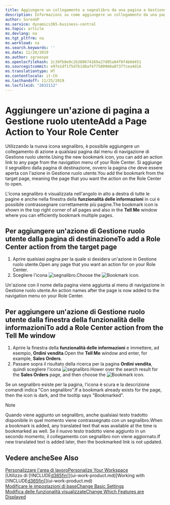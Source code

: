 ```yaml
---
title: Aggiungere un collegamento a segnalibro da una pagina a Gestione ruolo utente | Microsoft Docs
description: Informazioni su come aggiungere un collegamento da una pagina a Gestione ruolo utente.
author: SorenGP
ms.service: dynamics365-business-central
ms.topic: article
ms.devlang: na
ms.tgt_pltfrm: na
ms.workload: na
ms.search.keywords: ''
ms.date: 11/20/2019
ms.author: sgroespe
ms.openlocfilehash: 2c39fb8e9c2b380674169a27d05a04f0f4b0d451
ms.sourcegitcommit: e97e1df1f5d7b1d8af477580960a8737fcea4d16
ms.translationtype: HT
ms.contentlocale: it-CH
ms.lasthandoff: 11/25/2019
ms.locfileid: "2832112"
---
```

# <a name="add-a-page-action-to-your-role-center"></a><span data-ttu-id="03b2b-103">Aggiungere un'azione di pagina a Gestione ruolo utente</span><span class="sxs-lookup"><span data-stu-id="03b2b-103">Add a Page Action to Your Role Center</span></span>
<span data-ttu-id="03b2b-104">Utilizzando la nuova icona segnalibro, è possibile aggiungere un collegamento di azione a qualsiasi pagina dal menu di navigazione di Gestione ruolo utente.</span><span class="sxs-lookup"><span data-stu-id="03b2b-104">Using the new bookmark icon, you can add an action link to any page from the navigation menu of your Role Center.</span></span> <span data-ttu-id="03b2b-105">Si aggiunge il segnalibro dalla pagina di destinazione, ovvero la pagina che deve essere aperta con l'azione in Gestione ruolo utente.</span><span class="sxs-lookup"><span data-stu-id="03b2b-105">You add the bookmark from the target page, meaning the page that you want the action on the Role Center to open.</span></span>

<span data-ttu-id="03b2b-106">L'icona segnalibro è visualizzata nell'angolo in alto a destra di tutte le pagine e anche nella finestra della **funzionalità delle informazioni** in cui è possibile contrassegnare correttamente più pagine.</span><span class="sxs-lookup"><span data-stu-id="03b2b-106">The bookmark icon is shown in the top right corner of all pages and also in the **Tell Me** window where you can efficiently bookmark multiple pages.</span></span>

## <a name="to-add-a-role-center-action-from-the-target-page"></a><span data-ttu-id="03b2b-107">Per aggiungere un'azione di Gestione ruolo utente dalla pagina di destinazione</span><span class="sxs-lookup"><span data-stu-id="03b2b-107">To add a Role Center action from the target page</span></span>
1. <span data-ttu-id="03b2b-108">Aprire qualsiasi pagina per la quale si desidera un'azione in Gestione ruolo utente.</span><span class="sxs-lookup"><span data-stu-id="03b2b-108">Open any page that you want an action for on your Role Center.</span></span>
2. <span data-ttu-id="03b2b-109">Scegliere l'icona ![segnalibro](media/ui_bookmark_icon.png "Segnalibro").</span><span class="sxs-lookup"><span data-stu-id="03b2b-109">Choose the ![Bookmark](media/ui_bookmark_icon.png "Bookmark") icon.</span></span>

<span data-ttu-id="03b2b-110">Un'azione con il nome della pagina viene aggiunta al menu di navigazione in Gestione ruolo utente.</span><span class="sxs-lookup"><span data-stu-id="03b2b-110">An action names after the page is now added to the navigation menu on your Role Center.</span></span>

## <a name="to-add-a-role-center-action-from-the-tell-me-window"></a><span data-ttu-id="03b2b-111">Per aggiungere un'azione di Gestione ruolo utente dalla finestra della funzionalità delle informazioni</span><span class="sxs-lookup"><span data-stu-id="03b2b-111">To add a Role Center action from the Tell Me window</span></span>
1. <span data-ttu-id="03b2b-112">Aprire la finestra della **funzionalità delle informazioni** e immettere, ad esempio, **Ordini vendita**.</span><span class="sxs-lookup"><span data-stu-id="03b2b-112">Open the **Tell Me** window and enter, for example, **Sales Orders**.</span></span>
2. <span data-ttu-id="03b2b-113">Passare sopra il risultato della ricerca per la pagina **Ordini vendita**, quindi scegliere l'icona ![segnalibro](media/ui_bookmark_icon.png "Segnalibro").</span><span class="sxs-lookup"><span data-stu-id="03b2b-113">Hower over the search result for the **Sales Orders** page, and then choose the ![Bookmark](media/ui_bookmark_icon.png "Bookmark") icon.</span></span>

<span data-ttu-id="03b2b-114">Se un segnalibro esiste per la pagina, l'icona è scura e la descrizione comandi indica "Con segnalibro".</span><span class="sxs-lookup"><span data-stu-id="03b2b-114">If a bookmark already exists for the page, then the icon is dark, and the tooltip says "Bookmarked".</span></span>

> [!NOTE]  
> <span data-ttu-id="03b2b-115">Quando viene aggiunto un segnalibro, anche qualsiasi testo tradotto disponibile in quel momento viene contrassegnato con un segnalibro.</span><span class="sxs-lookup"><span data-stu-id="03b2b-115">When a bookmark is added, any translated text that was available at the time is bookmarked as well.</span></span> <span data-ttu-id="03b2b-116">Se il nuovo testo tradotto viene aggiunto in un secondo momento, il collegamento con segnalibro non viene aggiornato.</span><span class="sxs-lookup"><span data-stu-id="03b2b-116">If new translated text is added later, then the bookmarked link is not updated.</span></span>

## <a name="see-also"></a><span data-ttu-id="03b2b-117">Vedere anche</span><span class="sxs-lookup"><span data-stu-id="03b2b-117">See Also</span></span>
[<span data-ttu-id="03b2b-118">Personalizzare l'area di lavoro</span><span class="sxs-lookup"><span data-stu-id="03b2b-118">Personalize Your Workspace</span></span>](ui-personalization-user.md)  
<span data-ttu-id="03b2b-119">[Utilizzo di [!INCLUDE[d365fin](includes/d365fin_md.md)]](ui-work-product.md)</span><span class="sxs-lookup"><span data-stu-id="03b2b-119">[Working with [!INCLUDE[d365fin](includes/d365fin_md.md)]](ui-work-product.md)</span></span>  
[<span data-ttu-id="03b2b-120">Modificare le impostazioni di base</span><span class="sxs-lookup"><span data-stu-id="03b2b-120">Change Basic Settings</span></span>](ui-change-basic-settings.md)  
[<span data-ttu-id="03b2b-121">Modifica delle funzionalità visualizzate</span><span class="sxs-lookup"><span data-stu-id="03b2b-121">Change Which Features are Displayed</span></span>](ui-experiences.md)  
